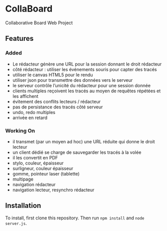 # CollaBoard
Collaborative Board Web Project
## Features
### Added
- Le rédacteur génère une URL pour la session donnant le droit rédacteur
- côté rédacteur : utiliser les événements souris pour capter des tracés
- utiliser le canvas HTML5 pour le rendu
- utiliser json pour transmettre des données vers le serveur
- le serveur contrôle l’unicité du rédacteur pour une session donnée
- clients multiples reçoivent les tracés au moyen de requêtes répétées et les affichent
- évitement des conflits lecteurs / rédacteur
- pas de persistance des tracés côté serveur
- undo, redo multiples
- arrivée en retard
### Working On
- il transmet (par un moyen ad hoc) une URL réduite qui donne le droit lecteur
- un client dédié se charge de sauvegarder les tracés à la volée
- il les convertit en PDF
- stylo, couleur, épaisseur
- surligneur, couleur épaisseur
- gomme, pointeur laser (tablette)
- multipage
- navigation rédacteur
- navigation lecteur, resynchro rédacteur
## Installation
To install, first clone this repository. Then run `npm install` and `node server.js`.
